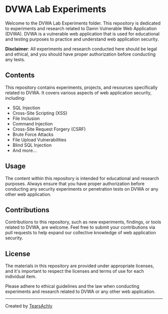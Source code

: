 # DVWA Lab Experiments

Welcome to the DVWA Lab Experiments folder. This repository is dedicated to experiments and research related to Damn Vulnerable Web Application (DVWA). DVWA is a vulnerable web application that is used for educational and testing purposes to practice and understand web application security.

**Disclaimer**: All experiments and research conducted here should be legal and ethical, and you should have proper authorization before conducting any tests.

## Contents

This repository contains experiments, projects, and resources specifically related to DVWA. It covers various aspects of web application security, including:

- SQL Injection
- Cross-Site Scripting (XSS)
- File Inclusion
- Command Injection
- Cross-Site Request Forgery (CSRF)
- Brute Force Attacks
- File Upload Vulnerabilities
- Blind SQL Injection
- And more...

## Usage

The content within this repository is intended for educational and research purposes. Always ensure that you have proper authorization before conducting any security experiments or penetration tests on DVWA or any other web application.

## Contributions

Contributions to this repository, such as new experiments, findings, or tools related to DVWA, are welcome. Feel free to submit your contributions via pull requests to help expand our collective knowledge of web application security.

## License

The materials in this repository are provided under appropriate licenses, and it's important to respect the licenses and terms of use for each individual item.

Please adhere to ethical guidelines and the law when conducting experiments and research related to DVWA or any other web application.

---
Created by [TearsAchly](https://github.com/TearsAchly)
